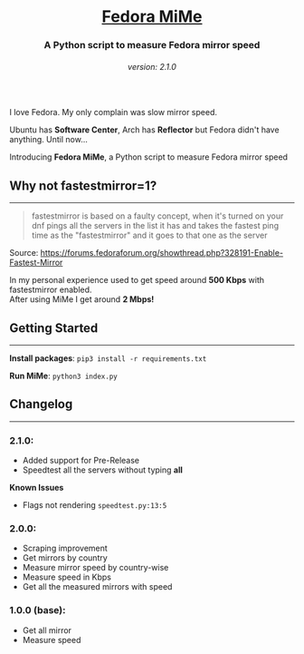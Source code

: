 <div align="center">
<!-- Title: -->
  <h1><a href="https://github.com/fardinkamal62/fedora-mirror-measure">Fedora MiMe</a></h1>
<!-- Short description: -->
  <h3>A Python script to measure Fedora mirror speed</h3>
    <h6>version: 2.1.0</h6>
</div>

<br>

I love Fedora. My only complain was slow mirror speed.  

Ubuntu has **Software Center**, Arch has **Reflector** but Fedora didn't have anything. Until now...  

Introducing **Fedora MiMe**, a Python script to measure Fedora mirror speed


## Why not fastestmirror=1?

---

> fastestmirror is based on a faulty concept, when it's turned on your dnf pings all the servers in the list it has and takes the fastest ping time as the "fastestmirror" and it goes to that one as the server

Source: https://forums.fedoraforum.org/showthread.php?328191-Enable-Fastest-Mirror

In my personal experience used to get speed around **500 Kbps** with fastestmirror enabled.  
After using MiMe I get around **2 Mbps!**  

## Getting Started

---

**Install packages**: `pip3 install -r requirements.txt`  

**Run MiMe**: `python3 index.py`

## Changelog

---
### 2.1.0:
- Added support for Pre-Release
- Speedtest all the servers without typing **all**

**Known Issues**
- Flags not rendering `speedtest.py:13:5`

### 2.0.0:

- Scraping improvement
- Get mirrors by country
- Measure mirror speed by country-wise
- Measure speed in Kbps
- Get all the measured mirrors with speed

### 1.0.0 (base):

- Get all mirror
- Measure speed